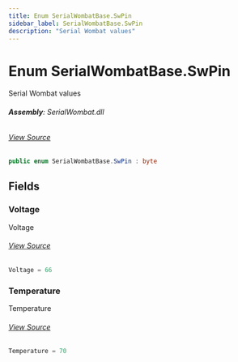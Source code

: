 ```yaml
---
title: Enum SerialWombatBase.SwPin
sidebar_label: SerialWombatBase.SwPin
description: "Serial Wombat values"
---
```

# Enum SerialWombatBase.SwPin
Serial Wombat values

###### **Assembly**: SerialWombat.dll
###### [View Source](https://github.com/WildernessLabs/Meadow.Foundation.git/blob/develop/Source/Meadow.Foundation.Peripherals/ICs.IOExpanders.SerialWombat/Driver/SerialWombatBase.SwPin.cs#L8)
```csharp title="Declaration"
public enum SerialWombatBase.SwPin : byte
```
## Fields
### Voltage
Voltage
###### [View Source](https://github.com/WildernessLabs/Meadow.Foundation.git/blob/develop/Source/Meadow.Foundation.Peripherals/ICs.IOExpanders.SerialWombat/Driver/SerialWombatBase.SwPin.cs#L13)
```csharp title="Declaration"
Voltage = 66
```
### Temperature
Temperature
###### [View Source](https://github.com/WildernessLabs/Meadow.Foundation.git/blob/develop/Source/Meadow.Foundation.Peripherals/ICs.IOExpanders.SerialWombat/Driver/SerialWombatBase.SwPin.cs#L17)
```csharp title="Declaration"
Temperature = 70
```
